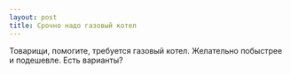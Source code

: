 ```yaml
---
layout: post 
title: Срочно надо газовый котел 
--- 
```

Товарищи, помогите, требуется газовый котел. Желательно побыстрее и подешевле. Есть варианты?